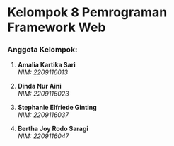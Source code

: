 # Kelompok 8 Pemrograman Framework Web

### Anggota Kelompok:
1. **Amalia Kartika Sari**  
   *NIM: 2209116013*

2. **Dinda Nur Aini**  
   *NIM: 2209116023*

3. **Stephanie Elfriede Ginting**  
   *NIM: 2209116037*

4. **Bertha Joy Rodo Saragi**  
   *NIM: 2209116047*

